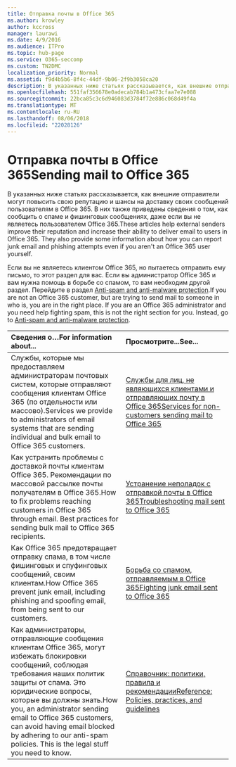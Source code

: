 ```yaml
---
title: Отправка почты в Office 365
ms.author: krowley
author: kccross
manager: laurawi
ms.date: 4/9/2016
ms.audience: ITPro
ms.topic: hub-page
ms.service: O365-seccomp
ms.custom: TN2DMC
localization_priority: Normal
ms.assetid: f9d4b5b6-8f4c-44df-9b06-2f9b3058ca20
description: В указанных ниже статьях рассказывается, как внешние отправители могут повысить свою репутацию и шансы на доставку своих сообщений пользователям в Office 365. В них также приведены сведения о том, как сообщить о спаме и фишинговых сообщениях, даже если вы не являетесь пользователем Office 365.
ms.openlocfilehash: 551faf356678e0adecab784b1a473cfaa7e7e088
ms.sourcegitcommit: 22bca85c3c6d946083d3784f72e886c068d49f4a
ms.translationtype: MT
ms.contentlocale: ru-RU
ms.lasthandoff: 08/06/2018
ms.locfileid: "22028126"
---
```

# <a name="sending-mail-to-office-365"></a><span data-ttu-id="4dc0c-104">Отправка почты в Office 365</span><span class="sxs-lookup"><span data-stu-id="4dc0c-104">Sending mail to Office 365</span></span>

<span data-ttu-id="4dc0c-p102">В указанных ниже статьях рассказывается, как внешние отправители могут повысить свою репутацию и шансы на доставку своих сообщений пользователям в Office 365. В них также приведены сведения о том, как сообщить о спаме и фишинговых сообщениях, даже если вы не являетесь пользователем Office 365.</span><span class="sxs-lookup"><span data-stu-id="4dc0c-p102">These articles help external senders improve their reputation and increase their ability to deliver email to users in Office 365. They also provide some information about how you can report junk email and phishing attempts even if you aren't an Office 365 user yourself.</span></span>
  
<span data-ttu-id="4dc0c-p103">Если вы не являетесь клиентом Office 365, но пытаетесь отправить ему письмо, то этот раздел для вас. Если вы администратор Office 365 и вам нужна помощь в борьбе со спамом, то вам необходим другой раздел. Перейдите в раздел [Anti-spam and anti-malware protection](http://technet.microsoft.com/library/93c6c227-7442-4293-b64d-ec8f15c928db.aspx).</span><span class="sxs-lookup"><span data-stu-id="4dc0c-p103">If you are not an Office 365 customer, but are trying to send mail to someone in who is, you are in the right place. If you are an Office 365 administrator and you need help fighting spam, this is not the right section for you. Instead, go to [Anti-spam and anti-malware protection](http://technet.microsoft.com/library/93c6c227-7442-4293-b64d-ec8f15c928db.aspx).</span></span>
  
|<span data-ttu-id="4dc0c-110">**Сведения о…**</span><span class="sxs-lookup"><span data-stu-id="4dc0c-110">**For information about...**</span></span>|<span data-ttu-id="4dc0c-111">**Просмотрите...**</span><span class="sxs-lookup"><span data-stu-id="4dc0c-111">**See...**</span></span>|
|:-----|:-----|
|<span data-ttu-id="4dc0c-112">Службы, которые мы предоставляем администраторам почтовых систем, которые отправляют сообщения клиентам Office 365 (по отдельности или массово).</span><span class="sxs-lookup"><span data-stu-id="4dc0c-112">Services we provide to administrators of email systems that are sending individual and bulk email to Office 365 customers.</span></span>  <br/> |[<span data-ttu-id="4dc0c-113">Службы для лиц, не являющихся клиентами и отправляющих почту в Office 365</span><span class="sxs-lookup"><span data-stu-id="4dc0c-113">Services for non-customers sending mail to Office 365</span></span>](services-for-non-customers.md) <br/> |
|<span data-ttu-id="4dc0c-p104">Как устранить проблемы с доставкой почты клиентам Office 365. Рекомендации по массовой рассылке почты получателям в Office 365.</span><span class="sxs-lookup"><span data-stu-id="4dc0c-p104">How to fix problems reaching customers in Office 365 through email. Best practices for sending bulk mail to Office 365 recipients.</span></span>  <br/> |[<span data-ttu-id="4dc0c-116">Устранение неполадок с отправкой почты в Office 365</span><span class="sxs-lookup"><span data-stu-id="4dc0c-116">Troubleshooting mail sent to Office 365</span></span>](troubleshooting-mail-sent-to-office-365.md) <br/> |
|<span data-ttu-id="4dc0c-117">Как Office 365 предотвращает отправку спама, в том числе фишинговых и спуфинговых сообщений, своим клиентам.</span><span class="sxs-lookup"><span data-stu-id="4dc0c-117">How Office 365 prevent junk email, including phishing and spoofing email, from being sent to our customers.</span></span>  <br/> |[<span data-ttu-id="4dc0c-118">Борьба со спамом, отправляемым в Office 365</span><span class="sxs-lookup"><span data-stu-id="4dc0c-118">Fighting junk email sent to Office 365</span></span>](fighting-junk-email.md) <br/> |
|<span data-ttu-id="4dc0c-p105">Как администраторы, отправляющие сообщения клиентам Office 365, могут избежать блокировки сообщений, соблюдая требования наших политик защиты от спама. Это юридические вопросы, которые вы должны знать.</span><span class="sxs-lookup"><span data-stu-id="4dc0c-p105">How you, an administrator sending email to Office 365 customers, can avoid having email blocked by adhering to our anti-spam policies. This is the legal stuff you need to know.</span></span>  <br/> |[<span data-ttu-id="4dc0c-121">Справочник: политики, правила и рекомендации</span><span class="sxs-lookup"><span data-stu-id="4dc0c-121">Reference: Policies, practices, and guidelines</span></span>](reference-policies-practices-and-guidelines.md) <br/> |
   

